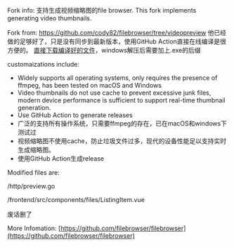 Fork info:
支持生成视频缩略图的file browser.
This fork implements generating video thumbnails.

Fork from: 
https://github.com/cody82/filebrowser/tree/videopreview
他已经做的足够好了，只是没有同步到最新版本，使用GitHub Action直接在线编译是很方便的。
[直接下载编译好的文件](https://github.com/shengj1ang/filebrowser/releases/tag/202502240240)，windows解压后需要加上.exe的后缀

customaizations include:
* Widely supports all operating systems, only requires the presence of ffmpeg, has been tested on macOS and Windows
* Video thumbnails do not use cache to prevent excessive junk files, modern device performance is sufficient to support real-time thumbnail generation.
* Use GitHub Action to generate releases
* 广泛的支持所有操作系统，只需要ffmpeg的存在，已在macOS和windows下测试过
* 视频缩略图不使用cache，防止垃圾文件过多，现代的设备性能足以支持实时生成缩略图。
* 使用GitHub Action生成release

Modified files are:

/http/preview.go

/frontend/src/components/files/ListingItem.vue

废话删了

More Infomation: [https://github.com/filebrowser/filebrowser](https://github.com/filebrowser/filebrowser)
